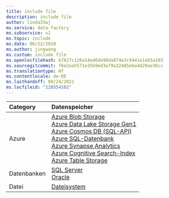 ```yaml
---
title: include file
description: include file
author: linda33wj
ms.service: data-factory
ms.subservice: v1
ms.topic: include
ms.date: 06/22/2018
ms.author: jingwang
ms.custom: include file
ms.openlocfilehash: b7827c126a14a46de98da874e3c9441e1eb5a103
ms.sourcegitcommit: f6e2ea5571e35b9ed3a79a22485eba4d20ae36cc
ms.translationtype: HT
ms.contentlocale: de-DE
ms.lasthandoff: 09/24/2021
ms.locfileid: "128554102"
---
```

| Category | Datenspeicher | 
| :-------- | :----------- | 
| Azure | [Azure Blob Storage](../data-factory-azure-blob-connector.md)<br/>[Azure Data Lake Storage Gen1](../data-factory-azure-datalake-connector.md)<br/>[Azure Cosmos DB (SQL-API)](../data-factory-azure-documentdb-connector.md)<br/>[Azure SQL-Datenbank](../data-factory-azure-sql-connector.md)<br/>[Azure Synapse Analytics](../data-factory-azure-sql-data-warehouse-connector.md)<br/>[Azure Cognitive Search-Index](../data-factory-azure-search-connector.md)<br/>[Azure Table Storage](../data-factory-azure-table-connector.md) | 
| Datenbanken | [SQL Server](../data-factory-sqlserver-connector.md)<br/>[Oracle](../data-factory-onprem-oracle-connector.md) | 
| Datei | [Dateisystem](../data-factory-onprem-file-system-connector.md) |
